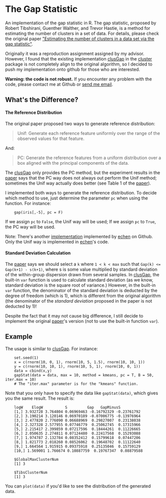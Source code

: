 # The Gap Statistic

An implementation of the gap statistic in R. The gap statistic, proposed by Robert Tibshirani, Guenther Walther, and Trevor Hastie, is a method for estimating the number of clusters in a set of data. For details, please check the original paper ["Estimating the number of clusters in a data set via the gap statistic"](http://web.stanford.edu/~hastie/Papers/gap.pdf).

Originally it was a reproduction assignment assigned by my advisor. However, I found that the existing implementation [clusGap](http://stat.ethz.ch/R-manual/R-devel/library/cluster/html/clusGap.html) in the [cluster](http://cran.r-project.org/web/packages/cluster/index.html) package is not completely align to the original algorithm, so I decided to push my implementation onto github for those who are interested.

**Warning: the code is not robust.** If you encounter any problem with the code, please contact me at Github or [send me email](mnicnc404@gmail.com).

## What's the Difference?

#### The Reference Distribution

The original paper proposed two ways to generate reference distribution:

> Unif: Generate each reference feature uniformly over the range of the observed values for that feature.

And:

> PC: Generate the reference features from a uniform distribution over a box aligned with the principal components of the data.

The [clusGap](http://stat.ethz.ch/R-manual/R-devel/library/cluster/html/clusGap.html) only provides the PC method, but the experiment results in the [paper](http://web.stanford.edu/~hastie/Papers/gap.pdf) says that the PC way does not always out perform the Unif method; sometimes the Unif way actually does better (see Table 1 of the [paper](http://web.stanford.edu/~hastie/Papers/gap.pdf)). 

I implemented both ways to generate the reference distribution. To decide which method to use, just determine the parameter `pc` when using the function. For instance:

		gap(iris[,-5], pc = F)

If we assign `pc` to `False`, the Unif way will be used; 
If we assign `pc` to `True`, the PC way will be used.

Note: There's another [implementation](https://github.com/echen/gap-statistic) implemented by [echen](https://github.com/echen) on Github. Only the Unif way is implemented in [echen](https://github.com/echen)'s code.

#### Standard Deviation Calculation

The [paper](http://web.stanford.edu/~hastie/Papers/gap.pdf) says we should select a `k` where `1 < k < max` such that `Gap(k) <= Gap(k+1) - s(k+1)`, where s is some value multiplied by standard deviation of the within-group dispersion drawn from several samples. In [clusGap](http://stat.ethz.ch/R-manual/R-devel/library/cluster/html/clusGap.html), the built-in `var` function is used to calculate standard deviation (as we know, standard deviation is the square root of variance.) However, in the built-in `var` function, the denominator of the standard deviation is deducted by the degree of freedom (which is 1), which is different from the original algorithm (the denominator of the *standard deviation* proposed in the paper is not deducted by 1)!

Despite the fact that it may not cause big difference, I still decide to implement the original [paper](http://web.stanford.edu/~hastie/Papers/gap.pdf)'s version (not to use the built-in function `var`).

## Example

The usage is similar to [clusGap](http://stat.ethz.ch/R-manual/R-devel/library/cluster/html/clusGap.html). For instance:

		set.seed(1)
		x = c(rnorm(10, 0, 1), rnorm(10, 5, 1.5), rnorm(10, 10, 1))
		y = c(rnorm(10, 10, 1), rnorm(10, 5, 1), rnorm(10, 0, 1))
		data = cbind(x,y)
		gapStat(data = data, max = 10, method = kmeans, pc = T, B = 50, iter.max = 10)
		# The "iter.max" parameter is for the "kmeans" function.

Note that you only have to specify the data like `gapStat(data)`, which gives you the same result.
The result is:

		logW    ElogW          S         Gap   GapMinusS
		[1,] 3.932728 3.764804 0.06969463 -0.16792329 -0.23761792
		[2,] 3.190214 3.120146 0.06970189 -0.07006775 -0.13976964
		[3,] 2.477820 2.776090 0.06688969  0.29827007  0.23138038
		[4,] 2.327328 2.577955 0.07746779  0.25062745  0.17315966
		[5,] 2.215417 2.399859 0.07217596  0.18444261  0.11226665
		[6,] 2.050635 2.274811 0.07124480  0.22417568  0.15293088
		[7,] 1.974787 2.132784 0.08352412  0.15799618  0.07447206
		[8,] 1.821773 2.018260 0.08526062  0.19648702  0.11122640
		[9,] 1.664564 1.915915 0.09375918  0.25135046  0.15759129
		[10,] 1.569001 1.766674 0.10887759  0.19767347  0.08879588
		
		$GlobalMaxClusterNum
		[1] 3
		
		$TibsClusterNum
		[1] 3

You can `plot(data)` if you'd like to see the distribution of the generated data.
